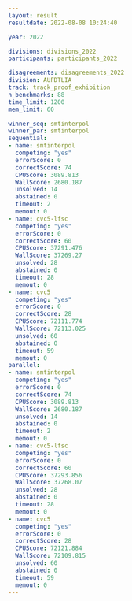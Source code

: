 ```yaml
---
layout: result
resultdate: 2022-08-08 10:24:40

year: 2022

divisions: divisions_2022
participants: participants_2022

disagreements: disagreements_2022
division: AUFDTLIA
track: track_proof_exhibition
n_benchmarks: 88
time_limit: 1200
mem_limit: 60

winner_seq: smtinterpol
winner_par: smtinterpol
sequential:
- name: smtinterpol
  competing: "yes"
  errorScore: 0
  correctScore: 74
  CPUScore: 3089.813
  WallScore: 2680.187
  unsolved: 14
  abstained: 0
  timeout: 2
  memout: 0
- name: cvc5-lfsc
  competing: "yes"
  errorScore: 0
  correctScore: 60
  CPUScore: 37291.476
  WallScore: 37269.27
  unsolved: 28
  abstained: 0
  timeout: 28
  memout: 0
- name: cvc5
  competing: "yes"
  errorScore: 0
  correctScore: 28
  CPUScore: 72111.774
  WallScore: 72113.025
  unsolved: 60
  abstained: 0
  timeout: 59
  memout: 0
parallel:
- name: smtinterpol
  competing: "yes"
  errorScore: 0
  correctScore: 74
  CPUScore: 3089.813
  WallScore: 2680.187
  unsolved: 14
  abstained: 0
  timeout: 2
  memout: 0
- name: cvc5-lfsc
  competing: "yes"
  errorScore: 0
  correctScore: 60
  CPUScore: 37293.856
  WallScore: 37268.07
  unsolved: 28
  abstained: 0
  timeout: 28
  memout: 0
- name: cvc5
  competing: "yes"
  errorScore: 0
  correctScore: 28
  CPUScore: 72121.884
  WallScore: 72109.815
  unsolved: 60
  abstained: 0
  timeout: 59
  memout: 0
---
```

